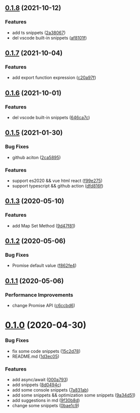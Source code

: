 ## [0.1.8](https://github.com/algorizen/vscode-javascript-snippets/compare/v0.1.7...v0.1.8) (2021-10-12)


### Features

* add ts snippets ([2a38067](https://github.com/algorizen/vscode-javascript-snippets/commit/2a38067d0a1eb7233d25d83f6c41106a9df61469))
* del vscode built-in snippets ([af8101f](https://github.com/algorizen/vscode-javascript-snippets/commit/af8101ff7792427a9ed7ae0bb229fbb71f22ce18))



## [0.1.7](https://github.com/algorizen/vscode-javascript-snippets/compare/v0.1.6...v0.1.7) (2021-10-04)


### Features

* add export function expression ([c20a97f](https://github.com/algorizen/vscode-javascript-snippets/commit/c20a97f8df0b6f12c361ebf42fe4952c386a526a))



## [0.1.6](https://github.com/algorizen/vscode-javascript-snippets/compare/v0.1.5...v0.1.6) (2021-10-01)


### Features

* del vscode built-in snippets ([646ca7c](https://github.com/algorizen/vscode-javascript-snippets/commit/646ca7c2cc456b92082a594ca16983c5c1f94ab4))



## [0.1.5](https://github.com/algorizen/vscode-javascript-snippets/compare/v0.1.3...v0.1.5) (2021-01-30)


### Bug Fixes

* github aciton ([2ca5895](https://github.com/algorizen/vscode-javascript-snippets/commit/2ca589538997fb01487666914bbe6c1bfacddd70))


### Features

* support es2020 && vue html react ([f99e275](https://github.com/algorizen/vscode-javascript-snippets/commit/f99e275fa1e256679577904a35138cdabada4410))
* support typescript && github action ([dfd816f](https://github.com/algorizen/vscode-javascript-snippets/commit/dfd816f6334739db72e51c3014af61401748c231))



## [0.1.3](https://github.com/algorizen/vscode-javascript-snippets/compare/v0.1.2...v0.1.3) (2020-05-10)


### Features

* add Map Set Method ([9d47f81](https://github.com/algorizen/vscode-javascript-snippets/commit/9d47f8169358c3e91c359c7bfad069ce546bd802))



## [0.1.2](https://github.com/algorizen/vscode-javascript-snippets/compare/v0.1.1...v0.1.2) (2020-05-06)


### Bug Fixes

* Promise default value ([f862fe4](https://github.com/algorizen/vscode-javascript-snippets/commit/f862fe49b079366a0ede03906fe7f5a1c27c9a44))



## [0.1.1](https://github.com/algorizen/vscode-javascript-snippets/compare/v0.1.0...v0.1.1) (2020-05-06)


### Performance Improvements

* change Promise API ([c6ccbd6](https://github.com/algorizen/vscode-javascript-snippets/commit/c6ccbd62fb724d8590e8f30efaf03d28cd0a2d19))



# [0.1.0](https://github.com/algorizen/vscode-javascript-snippets/compare/15c2d78a69388348e76bbe6bb85c04ed6776d393...v0.1.0) (2020-04-30)


### Bug Fixes

* fix some code snippets ([15c2d78](https://github.com/algorizen/vscode-javascript-snippets/commit/15c2d78a69388348e76bbe6bb85c04ed6776d393))
* README.md ([1d3ec05](https://github.com/algorizen/vscode-javascript-snippets/commit/1d3ec0599444500bcac34e8f5d9a2e07b384cd2b))


### Features

* add async/await ([000a793](https://github.com/algorizen/vscode-javascript-snippets/commit/000a79302ed1c8d03127b9b9c453015579b1781b))
* add snippets ([8d0494c](https://github.com/algorizen/vscode-javascript-snippets/commit/8d0494cb36583c2bd47a8a799e0371bea4e75cf4))
* add some console snippets ([7a831ab](https://github.com/algorizen/vscode-javascript-snippets/commit/7a831abee85ab3bbc13616e364564e2afe20abe6))
* add some snippets && optimization some snippets ([9a34d51](https://github.com/algorizen/vscode-javascript-snippets/commit/9a34d510a5f1b5032ac48d738490195563abdc9f))
* add suggestions in md ([9f30b8d](https://github.com/algorizen/vscode-javascript-snippets/commit/9f30b8dd95cfd7516b2a345fbe83bc928f3e8eb4))
* change some snippets ([0bae1c9](https://github.com/algorizen/vscode-javascript-snippets/commit/0bae1c933c782e46bf877b02e1edbebdd528faf3))



